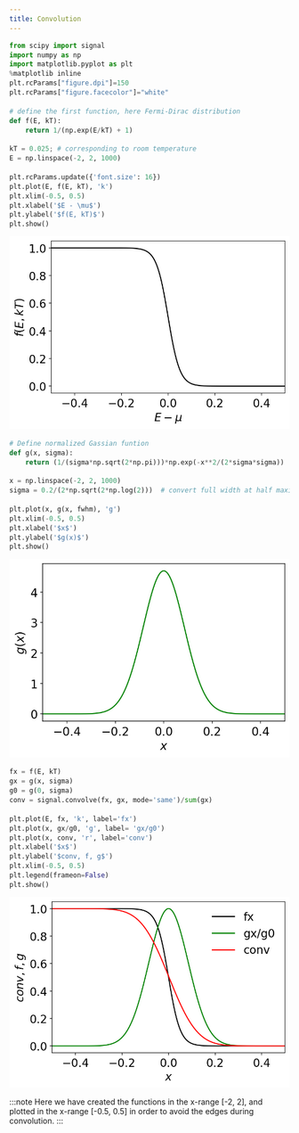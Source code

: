 ```yaml
---
title: Convolution
---
```


```python
from scipy import signal
import numpy as np
import matplotlib.pyplot as plt
%matplotlib inline
plt.rcParams["figure.dpi"]=150
plt.rcParams["figure.facecolor"]="white"

# define the first function, here Fermi-Dirac distribution
def f(E, kT):
    return 1/(np.exp(E/kT) + 1)

kT = 0.025; # corresponding to room temperature
E = np.linspace(-2, 2, 1000)

plt.rcParams.update({'font.size': 16})
plt.plot(E, f(E, kT), 'k')
plt.xlim(-0.5, 0.5)
plt.xlabel('$E - \mu$')
plt.ylabel('$f(E, kT)$')
plt.show()
```
![scipy-fermi-dirac-function](../../static/img/scipy-fermi-dirac-function.png)

```python
# Define normalized Gassian funtion
def g(x, sigma):
    return (1/(sigma*np.sqrt(2*np.pi)))*np.exp(-x**2/(2*sigma*sigma))

x = np.linspace(-2, 2, 1000)
sigma = 0.2/(2*np.sqrt(2*np.log(2)))  # convert full width at half maxima

plt.plot(x, g(x, fwhm), 'g')
plt.xlim(-0.5, 0.5)
plt.xlabel('$x$')
plt.ylabel('$g(x)$')
plt.show()
```

![Gaussian-function](../../static/img/scipy-gauss-function.png)

```python
fx = f(E, kT)
gx = g(x, sigma)
g0 = g(0, sigma)
conv = signal.convolve(fx, gx, mode='same')/sum(gx)

plt.plot(E, fx, 'k', label='fx')
plt.plot(x, gx/g0, 'g', label= 'gx/g0')
plt.plot(x, conv, 'r', label='conv')
plt.xlabel('$x$')
plt.ylabel('$conv, f, g$')
plt.xlim(-0.5, 0.5)
plt.legend(frameon=False)
plt.show()
```

![convolution-plot](../../static/img/scipy-conv.png)

:::note
Here we have created the functions in the x-range [-2, 2], and plotted in the
x-range [-0.5, 0.5] in order to avoid the edges during convolution.
:::
